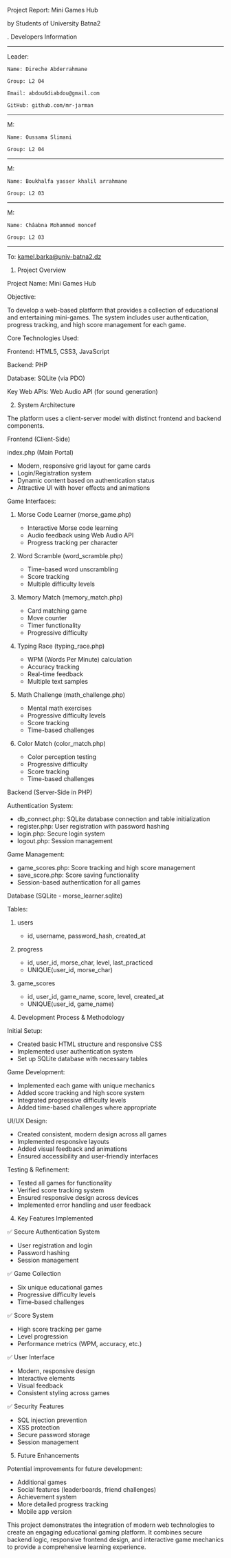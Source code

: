 Project Report: Mini Games Hub

by Students of University Batna2

. Developers Information

_____________________________________________
Leader:                                      

    Name: Direche Abderrahmane

    Group: L2 04

    Email: abdou6diabdou@gmail.com

    GitHub: github.com/mr-jarman
_____________________________________________
M:                                      

    Name: Oussama Slimani

    Group: L2 04
_____________________________________________
M:                                      

    Name: Boukhalfa yasser khalil arrahmane

    Group: L2 03
_____________________________________________
M:                                      

    Name: Châabna Mohammed moncef

    Group: L2 03
_____________________________________________

To: kamel.barka@univ-batna2.dz



1. Project Overview

Project Name: Mini Games Hub

Objective:

To develop a web-based platform that provides a collection of educational and entertaining mini-games. The system includes user authentication, progress tracking, and high score management for each game.

Core Technologies Used:

Frontend: HTML5, CSS3, JavaScript

Backend: PHP

Database: SQLite (via PDO)

Key Web APIs: Web Audio API (for sound generation)

2. System Architecture

The platform uses a client-server model with distinct frontend and backend components.

Frontend (Client-Side)

index.php (Main Portal)

- Modern, responsive grid layout for game cards
- Login/Registration system
- Dynamic content based on authentication status
- Attractive UI with hover effects and animations

Game Interfaces:
1. Morse Code Learner (morse_game.php)
   - Interactive Morse code learning
   - Audio feedback using Web Audio API
   - Progress tracking per character

2. Word Scramble (word_scramble.php)
   - Time-based word unscrambling
   - Score tracking
   - Multiple difficulty levels

3. Memory Match (memory_match.php)
   - Card matching game
   - Move counter
   - Timer functionality
   - Progressive difficulty

4. Typing Race (typing_race.php)
   - WPM (Words Per Minute) calculation
   - Accuracy tracking
   - Real-time feedback
   - Multiple text samples

5. Math Challenge (math_challenge.php)
   - Mental math exercises
   - Progressive difficulty levels
   - Score tracking
   - Time-based challenges

6. Color Match (color_match.php)
   - Color perception testing
   - Progressive difficulty
   - Score tracking
   - Time-based challenges

Backend (Server-Side in PHP)

Authentication System:
- db_connect.php: SQLite database connection and table initialization
- register.php: User registration with password hashing
- login.php: Secure login system
- logout.php: Session management

Game Management:
- game_scores.php: Score tracking and high score management
- save_score.php: Score saving functionality
- Session-based authentication for all games

Database (SQLite - morse_learner.sqlite)

Tables:
1. users
   - id, username, password_hash, created_at

2. progress
   - id, user_id, morse_char, level, last_practiced
   - UNIQUE(user_id, morse_char)

3. game_scores
   - id, user_id, game_name, score, level, created_at
   - UNIQUE(user_id, game_name)

3. Development Process & Methodology

Initial Setup:

- Created basic HTML structure and responsive CSS
- Implemented user authentication system
- Set up SQLite database with necessary tables

Game Development:

- Implemented each game with unique mechanics
- Added score tracking and high score system
- Integrated progressive difficulty levels
- Added time-based challenges where appropriate

UI/UX Design:

- Created consistent, modern design across all games
- Implemented responsive layouts
- Added visual feedback and animations
- Ensured accessibility and user-friendly interfaces

Testing & Refinement:

- Tested all games for functionality
- Verified score tracking system
- Ensured responsive design across devices
- Implemented error handling and user feedback

4. Key Features Implemented

✅ Secure Authentication System
- User registration and login
- Password hashing
- Session management

✅ Game Collection
- Six unique educational games
- Progressive difficulty levels
- Time-based challenges

✅ Score System
- High score tracking per game
- Level progression
- Performance metrics (WPM, accuracy, etc.)

✅ User Interface
- Modern, responsive design
- Interactive elements
- Visual feedback
- Consistent styling across games

✅ Security Features
- SQL injection prevention
- XSS protection
- Secure password storage
- Session management

5. Future Enhancements

Potential improvements for future development:
- Additional games
- Social features (leaderboards, friend challenges)
- Achievement system
- More detailed progress tracking
- Mobile app version

This project demonstrates the integration of modern web technologies to create an engaging educational gaming platform. It combines secure backend logic, responsive frontend design, and interactive game mechanics to provide a comprehensive learning experience.
